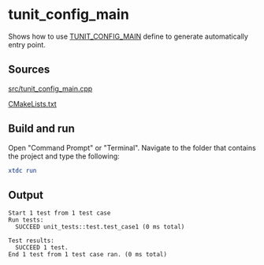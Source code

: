 # tunit_config_main

Shows how to use [TUNIT_CONFIG_MAIN](https://gammasoft71.github.io/xtd/reference_guides/latest/default__main_8h.html) define to generate automatically entry point.

## Sources

[src/tunit_config_main.cpp](src/tunit_config_main.cpp)

[CMakeLists.txt](CMakeLists.txt)

## Build and run

Open "Command Prompt" or "Terminal". Navigate to the folder that contains the project and type the following:

```cmake
xtdc run
```

## Output

```
Start 1 test from 1 test case
Run tests:
  SUCCEED unit_tests::test.test_case1 (0 ms total)

Test results:
  SUCCEED 1 test.
End 1 test from 1 test case ran. (0 ms total)
```

